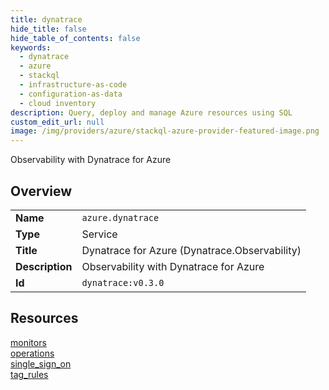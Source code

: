 ```yaml
---
title: dynatrace
hide_title: false
hide_table_of_contents: false
keywords:
  - dynatrace
  - azure
  - stackql
  - infrastructure-as-code
  - configuration-as-data
  - cloud inventory
description: Query, deploy and manage Azure resources using SQL
custom_edit_url: null
image: /img/providers/azure/stackql-azure-provider-featured-image.png
---
```

Observability with Dynatrace for Azure  
    

## Overview
<table><tbody>
<tr><td><b>Name</b></td><td><code>azure.dynatrace</code></td></tr>
<tr><td><b>Type</b></td><td>Service</td></tr>
<tr><td><b>Title</b></td><td>Dynatrace for Azure (Dynatrace.Observability)</td></tr>
<tr><td><b>Description</b></td><td>Observability with Dynatrace for Azure</td></tr>
<tr><td><b>Id</b></td><td><code>dynatrace:v0.3.0</code></td></tr>
</tbody></table>

## Resources
<div class="row">
<div class="providerDocColumn">
<a href="/providers/azure/dynatrace/monitors/">monitors</a><br />
<a href="/providers/azure/dynatrace/operations/">operations</a><br />
</div>
<div class="providerDocColumn">
<a href="/providers/azure/dynatrace/single_sign_on/">single_sign_on</a><br />
<a href="/providers/azure/dynatrace/tag_rules/">tag_rules</a><br />
</div>
</div>
